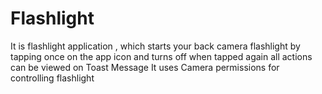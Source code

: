 # Flashlight
It is flashlight application , which starts your back camera flashlight by tapping once on the app icon and turns off when tapped again
all actions can be viewed on Toast Message
It uses Camera permissions for controlling flashlight

